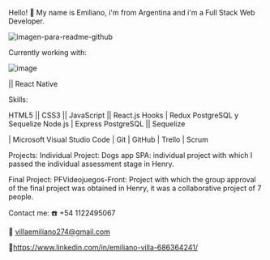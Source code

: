 Hello! 👋
My name is Emiliano, i'm from Argentina and i'm a Full Stack Web Developer.



![imagen-para-readme-github](https://github.com/e0212/e0212/assets/89527425/99445c9b-5b43-4b5b-90c5-cb16fb131610)



Currently working with:

![image](https://github.com/e0212/e0212/assets/89527425/4933570f-d75d-4e2e-940f-871c5305de68)   


|| React Native

Skills:

HTML5 || CSS3 || JavaScript || React.js
Hooks | Redux  PostgreSQL y Sequelize Node.js | Express
PostgreSQL || Sequelize

| Microsoft Visual Studio Code | Git | GitHub
| Trello | Scrum




Projects:
Individual Project: Dogs app SPA: individual project with which I passed the individual assessment stage in Henry.

Final Project: PFVideojuegos-Front: Project with which the group approval of the final project was obtained in Henry, it was a collaborative project of 7 people.

Contact me:
☎️ +54 1122495067

📧 villaemiliano274@gmail.com


🔗https://www.linkedin.com/in/emiliano-villa-686364241/
